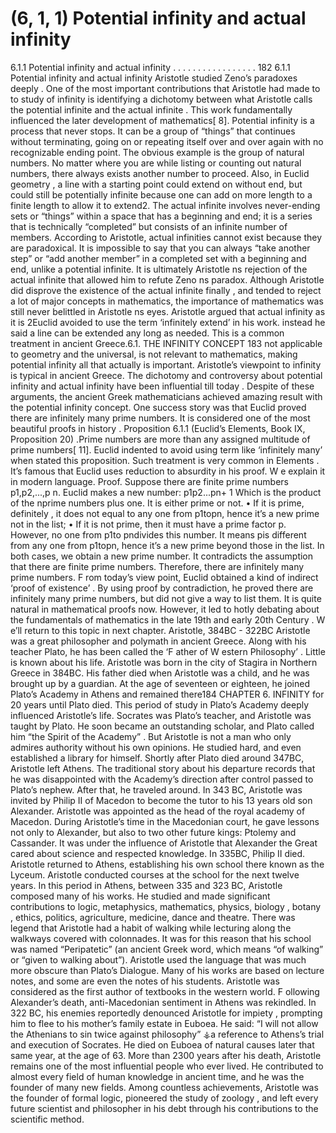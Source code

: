 # (6, 1, 1) Potential infinity and actual infinity

6.1.1 Potential infinity and actual infinity . . . . . . . . . . . . . . . . . 182
6.1.1 Potential infinity and actual infinity
Aristotle studied Zeno’s paradoxes deeply . One of the most important contributions
that Aristotle had made to to study of infinity is identifying a dichotomy between what
Aristotle calls the potential infinite and the actual infinite . This work fundamentally
influenced the later development of mathematics[ 8]. Potential infinity is a process that
never stops. It can be a group of “things” that continues without terminating, going on
or repeating itself over and over again with no recognizable ending point. The obvious
example is the group of natural numbers. No matter where you are while listing or
counting out natural numbers, there always exists another number to proceed. Also, in
Euclid geometry , a line with a starting point could extend on without end, but could still
be potentially infinite because one can add on more length to a finite length to allow it
to extend2. The actual infinite involves never-ending sets or “things” within a space that
has a beginning and end; it is a series that is technically “completed” but consists of an
infinite number of members. According to Aristotle, actual infinities cannot exist because
they are paradoxical. It is impossible to say that you can always “take another step” or
“add another member” in a completed set with a beginning and end, unlike a potential
infinite. It is ultimately Aristotle ns rejection of the actual infinite that allowed him to
refute Zeno ns paradox.
Although Aristotle did disprove the existence of the actual infinite finally , and tended
to reject a lot of major concepts in mathematics, the importance of mathematics was
still never belittled in Aristotle ns eyes. Aristotle argued that actual infinity as it is
2Euclid avoided to use the term ‘infinitely extend’ in his work. instead he said a line can be extended
any long as needed. This is a common treatment in ancient Greece.6.1. THE INFINITY CONCEPT 183
not applicable to geometry and the universal, is not relevant to mathematics, making
potential infinity all that actually is important.
Aristotle’s viewpoint to infinity is typical in ancient Greece. The dichotomy and
controversy about potential infinity and actual infinity have been influential till today .
Despite of these arguments, the ancient Greek mathematicians achieved amazing result
with the potential infinity concept. One success story was that Euclid proved there are
infinitely many prime numbers. It is considered one of the most beautiful proofs in history .
Proposition 6.1.1 (Euclid’s Elements, Book IX, Proposition 20) .Prime numbers are
more than any assigned multitude of prime numbers[ 11].
Euclid indented to avoid using term like ‘infinitely many’ when stated this proposition.
Such treatment is very common in Elements . It’s famous that Euclid uses reduction to
absurdity in his proof. W e explain it in modern language.
Proof. Suppose there are finite prime numbers p1,p2,...,p n. Euclid makes a new number:
p1p2...pn+ 1
Which is the product of the nprime numbers plus one. It is either prime or not.
• If it is prime, definitely , it does not equal to any one from p1topn, hence it’s a new
prime not in the list;
• If it is not prime, then it must have a prime factor p. However, no one from p1to
pndivides this number. It means pis different from any one from p1topn, hence
it’s a new prime beyond those in the list.
In both cases, we obtain a new prime number. It contradicts the assumption that
there are finite prime numbers. Therefore, there are infinitely many prime numbers.
F rom today’s view point, Euclid obtained a kind of indirect ‘proof of existence’ . By
using proof by contradiction, he proved there are infinitely many prime numbers, but did
not give a way to list them. It is quite natural in mathematical proofs now. However, it
led to hotly debating about the fundamentals of mathematics in the late 19th and early
20th Century . W e’ll return to this topic in next chapter.
Aristotle, 384BC - 322BC
Aristotle was a great philosopher and polymath in ancient Greece. Along with his
teacher Plato, he has been called the ‘F ather of W estern Philosophy’ . Little is known
about his life. Aristotle was born in the city of Stagira in Northern Greece in 384BC.
His father died when Aristotle was a child, and he was brought up by a guardian. At the
age of seventeen or eighteen, he joined Plato’s Academy in Athens and remained there184 CHAPTER 6. INFINITY
for 20 years until Plato died. This period of study in Plato’s Academy deeply influenced
Aristotle’s life. Socrates was Plato’s teacher, and Aristotle was taught by Plato. He soon
became an outstanding scholar, and Plato called him “the Spirit of the Academy” . But
Aristotle is not a man who only admires authority without his own opinions. He studied
hard, and even established a library for himself.
Shortly after Plato died around 347BC, Aristotle left Athens. The traditional story
about his departure records that he was disappointed with the Academy’s direction after
control passed to Plato’s nephew. After that, he traveled around. In 343 BC, Aristotle
was invited by Philip II of Macedon to become the tutor to his 13 years old son Alexander.
Aristotle was appointed as the head of the royal academy of Macedon. During Aristotle’s
time in the Macedonian court, he gave lessons not only to Alexander, but also to two
other future kings: Ptolemy and Cassander. It was under the influence of Aristotle that
Alexander the Great cared about science and respected knowledge.
In 335BC, Philip II died. Aristotle returned to Athens, establishing his own school
there known as the Lyceum. Aristotle conducted courses at the school for the next twelve
years. In this period in Athens, between 335 and 323 BC, Aristotle composed many of his
works. He studied and made significant contributions to logic, metaphysics, mathematics,
physics, biology , botany , ethics, politics, agriculture, medicine, dance and theatre. There
was legend that Aristotle had a habit of walking while lecturing along the walkways
covered with colonnades. It was for this reason that his school was named “Peripatetic”
(an ancient Greek word, which means “of walking” or “given to walking about”). Aristotle
used the language that was much more obscure than Plato’s Dialogue. Many of his works
are based on lecture notes, and some are even the notes of his students. Aristotle was
considered as the first author of textbooks in the western world.
F ollowing Alexander’s death, anti-Macedonian sentiment in Athens was rekindled. In
322 BC, his enemies reportedly denounced Aristotle for impiety , prompting him to flee
to his mother’s family estate in Euboea. He said: “I will not allow the Athenians to sin
twice against philosophy” ⚶a reference to Athens’s trial and execution of Socrates. He
died on Euboea of natural causes later that same year, at the age of 63.
More than 2300 years after his death, Aristotle remains one of the most influential
people who ever lived. He contributed to almost every field of human knowledge in
ancient time, and he was the founder of many new fields. Among countless achievements,
Aristotle was the founder of formal logic, pioneered the study of zoology , and left every
future scientist and philosopher in his debt through his contributions to the scientific
method.
